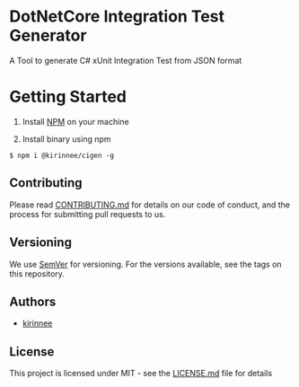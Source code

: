 # DotNetCore Integration Test Generator

A Tool to generate C# xUnit Integration Test from JSON format

# Getting Started

1. Install [NPM](https://nodejs.org/en/download/) on your machine

2. Install binary using npm

```shell
$ npm i @kirinnee/cigen -g
```

## Contributing
Please read [CONTRIBUTING.md](CONTRIBUTING.MD) for details on our code of conduct, and the process for submitting pull requests to us.

## Versioning 
We use [SemVer](https://semver.org/) for versioning. For the versions available, see the tags on this repository.

## Authors
* [kirinnee](mailto:kirinnee@gmail.com) 

## License
This project is licensed under MIT - see the [LICENSE.md](LICENSE.MD) file for details